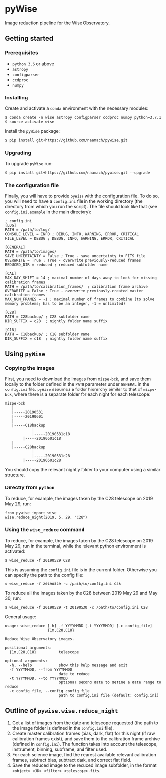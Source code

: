 # pyWise

Image reduction pipeline for the Wise Observatory.

## Getting started

### Prerequisites

* `python 3.6` or above
* `astropy`
* `configparser`
* `ccdproc`
* `numpy`

### Installing

Create and activate a `conda` environment with the necessary modules:
```
$ conda create -n wise astropy configparser ccdproc numpy python=3.7.1
$ source activate wise
```
Install the `pyWise` package:
```
$ pip install git+https://github.com/naamach/pywise.git
```

### Upgrading
To upgrade `pyWise` run:
```
$ pip install git+https://github.com/naamach/pywise.git --upgrade
```

### The configuration file

Finally, you will have to provide `pyWise` with the configuration file.
To do so, you will need to have a `config.ini` file in the working directory (the directory from which you run the script).
The file should look like that (see `config.ini.example` in the main directory):

```
; config.ini
[LOG]
PATH = /path/to/log/
CONSOLE_LEVEL = INFO ; DEBUG, INFO, WARNING, ERROR, CRITICAL
FILE_LEVEL = DEBUG ; DEBUG, INFO, WARNING, ERROR, CRITICAL

[GENERAL]
PATH = /path/to/images/
SAVE_UNCERTAINTY = False ; True - save uncertainty to FITS file
OVERWRITE = True ; True - overwrite previously-reduced frames
REDUCED_DIR = reduced ; reduced subfolder name

[CAL]
MAX_DAY_SHIFT = 14 ; maximal number of days away to look for missing calibration frames
PATH = /path/to/calibration_frames/  ; calibration frame archive
OVERWRITE = False ; True - overwrite previously-created master calibration frames
MAX_NUM_FRAMES = -1 ; maximal number of frames to combine (to solve memory problems; has to be an integer, -1 = unlimited)

[C28]
PATH = C28backup/ ; C28 subfolder name
DIR_SUFFIX = c28  ; nightly folder name suffix

[C18]
PATH = C18backup/ ; C18 subfolder name
DIR_SUFFIX = c18  ; nightly folder name suffix
```

## Using `pyWise`

### Copying the images

First, you need to download the images from `mizpe-bck`, and save them locally to the folder defined in the `PATH` parameter under `GENERAL` in the `config.ini` file.
`pyWise` assumes a folder hierarchy similar to that of `mizpe-bck`, where there is a separate folder for each night for each telescope:

```
mizpe-bck
   |
   |-----20190531
   |-----20190601
   |
   |-----C18backup
            |
            |-----20190531c18
	    |-----20190601c18
   |
   |-----C28backup
            |
            |-----20190531c28
	    |-----20190601c28

```
You should copy the relevant nightly folder to your computer using a similar structure.

### Directly from `python`

To reduce, for example, the images taken by the C28 telescope on 2019 May 29, run:

```
from pywise import wise
wise.reduce_night(2019, 5, 29, "C28")
```

### Using the `wise_reduce` command

To reduce, for example, the images taken by the C28 telescope on 2019 May 29, run in the terminal, while the relevant python environment is activated:

```
$ wise_reduce -f 20190529 C28
```

This is assuming the `config.ini` file is in the current folder. Otherwise you can specify the path to the config file:

```
$ wise_reduce -f 20190529 -c /path/to/config.ini C28
```

To reduce all the images taken by the C28 between 2019 May 29 and May 30, run:

```
$ wise_reduce -f 20190529 -t 20190530 -c /path/to/config.ini C28
```

General usage:

```
usage: wise_reduce [-h] -f YYYYMMDD [-t YYYYMMDD] [-c config_file]
                   {1m,C28,C18}

Reduce Wise Observatory images.

positional arguments:
  {1m,C28,C18}          telescope

optional arguments:
  -h, --help            show this help message and exit
  -f YYYYMMDD, --from YYYYMMDD
                        date to reduce
  -t YYYYMMDD, --to YYYYMMDD
                        optional second date to define a date range to reduce
  -c config_file, --config config_file
                        path to config.ini file (default: config.ini)
```

## Outline of `pywise.wise.reduce_night`

1. Get a list of images from the date and telescope requested (the path to the image folder is defined in the `config.ini` file).
1. Create master calibration frames (bias, dark, flat) for this night (if raw calibration frames exist), and save them to the calibration frame archive (defined in `config.ini`). The function takes into account the telescope, instrument, binning, subframe, and filter used.
1. For each science image, find the nearest available relevant calibration frames, subtract bias, subtract dark, and correct flat field.
1. Save the reduced image to the reduced image subfolder, in the format `<object>_<JD>_<filter>_<telescope>.fits`.
